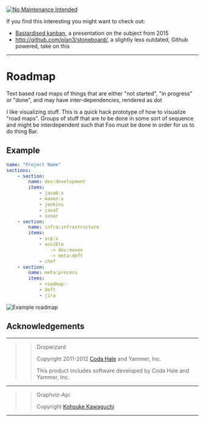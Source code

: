 [![No Maintenance Intended](http://unmaintained.tech/badge.svg)](http://unmaintained.tech/)


If you find this interesting you might want to check out:

* [Bastardised kanban](https://speakerdeck.com/chids/bastardised-kanban), a presentation on the subject from 2015
* http://github.com/plan3/stoneboard/, a slightly less outdated, Github powered, take on this

---

Roadmap
=======

Text based road maps of things that are either "not started", "in progress" or "done", and may have inter-dependencies, 
rendered as dot

I like visualizing stuff. This is a quick hack prototype of how to visualize "road maps". Groups of stuff that are to be
done in some sort of sequence and might be interdependent such that Foo must be done in order for us to do thing Bar.  

## Example

```yaml
name: "Project Name"
sections:
    - section:
        name: dev:development
        items:
            - java6:x
            - maven:x
            - jenkins
            - java7
            - sonar
    - section:
        name: infra:infrastructure
        items:
            - scp:x
            - ansible
                -> dev:maven
                -> meta:deft
            - chef
    - section:
        name: meta:process
        items:
            - roadmap:-
            - deft
            - jira
```

![Example roadmap](https://raw.github.com/chids/roadmap/master/sample.png)

## Acknowledgements

----

>> Dropwizard
>> 
>> Copyright 2011-2012 [Coda Hale](https://github.com/codahale) and Yammer, Inc.
>> 
>> This product includes software developed by Coda Hale and Yammer, Inc.

----

>> Graphviz-Api
>> 
>> Copyright [Kohsuke Kawaguchi](https://github.com/kohsuke)

----
